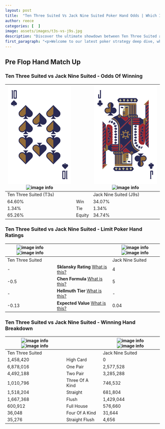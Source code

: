 ```yaml
---
layout: post
title:  "Ten Three Suited Vs Jack Nine Suited Poker Hand Odds | Which Is The Better Hand In Poker? A Complete Guide"
author: reece
categories: [  ]
image: assets/images/t3s-vs-j9s.jpg
description: "Discover the ultimate showdown between Ten Three Suited and Jack Nine Suited in poker! Uncover the odds, strategies, and scenarios where one hand triumphs over the other. Get ready to up your poker game with this thrilling analysis."
first_paragraph: "<p>Welcome to our latest poker strategy deep dive, where we're pitting two distinct hands against each other in a high-stakes showdown: Ten Three Suited vs Jack Nine Suited.</p><p>In the dynamic world of poker, every decision counts, and knowing which hand holds the upper hand is key to your success at the table.</p><p>In this article, we'll dissect these two hands, explore the scenarios where one dominates the other, and equip you with the knowledge to make strategic choices that can tip the odds in your favor.</p><p>Get ready to unravel the intriguing dynamics of these poker hands and elevate your game to new heights.</p>"
---
```




[comment]: # (sp0)

## Pre Flop Hand Match Up

<div class="table hand-ratings" markdown="1"> 



### Ten Three Suited vs Jack Nine Suited - Odds Of Winning


    
| ![image info](assets/images/hand1/t.png) ![image info](assets/images/hand1/3s.png) |  | ![image info](assets/images/hand2/j.png) ![image info](assets/images/hand2/9s.png) |
| -------- | -------- | -------- |
| Ten Three Suited (T3s) |  | Jack Nine Suited (J9s) |
| 64.60% | Win | 34.07% |
| 1.34% | Tie | 1.34% |
| 65.26% | Equity | 34.74% |




[comment]: # (sp1)



### Ten Three Suited vs Jack Nine Suited - Limit Poker Hand Ratings


    
| ![image info](https://www.riverpairs.com/assets/images/hand1/t.png) ![image info](https://www.riverpairs.com/assets/images/hand1/3s.png) |  | ![image info](https://www.riverpairs.com/assets/images/hand2/j.png) ![image info](https://www.riverpairs.com/assets/images/hand2/9s.png) |
| -------- | -------- | -------- |
| Ten Three Suited |  | Jack Nine Suited |
| - | **Sklansky Rating** [What is this?](/sklansky-rating-explained) | 4 |
| -0.5 | **Chen Formula** [What is this?](/chen-formula-explained) | 5 |
| - | **Hellmuth Tier** [What is this?](/Hellmuth-tier-explained) | - |
| -0.13 | **Expected Value** [What is this?](/expected-value-explained) | 0.04 |




[comment]: # (sp2)



### Ten Three Suited vs Jack Nine Suited - Winning Hand Breakdown


    
| ![image info](https://www.riverpairs.com/assets/images/hand1/t.png) ![image info](https://www.riverpairs.com/assets/images/hand1/3s.png) |  | ![image info](https://www.riverpairs.com/assets/images/hand2/j.png) ![image info](https://www.riverpairs.com/assets/images/hand2/9s.png) |
| -------- | -------- | -------- |
| Ten Three Suited |  | Jack Nine Suited |
| 1,458,420 | High Card | 0 |
| 6,878,016 | One Pair | 2,577,528 |
| 4,492,188 | Two Pair | 3,285,288 |
| 1,010,796 | Three Of A Kind | 746,532 |
| 1,518,204 | Straight | 681,804 |
| 1,667,368 | Flush | 1,429,044 |
| 600,912 | Full House | 576,660 |
| 36,048 | Four Of A Kind | 31,644 |
| 35,276 | Straight Flush | 4,656 |




[comment]: # (sp3)



</div>

[comment]: # (sp4)



[comment]: # (sp5)

